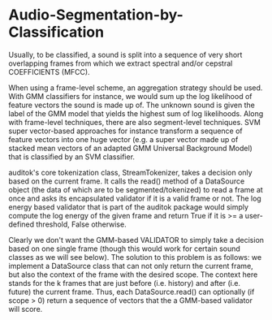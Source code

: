 # Audio-Segmentation-by-Classification
 
Usually, to be classified, a sound is split into a sequence of very short overlapping frames from which we extract spectral and/or cepstral COEFFICIENTS (MFCC). 

When using a frame-level scheme, an aggregation strategy should be used. With GMM classifiers for instance, we would sum up the log likelihood of feature vectors the sound is made up of. The unknown sound is given the label of the GMM model that yields the highest sum of log likelihoods. Along with frame-level techniques, there are also segment-level techniques. SVM super vector-based approaches for instance transform a sequence of feature vectors into one huge vector (e.g. a super vector made up of stacked mean vectors of an adapted GMM Universal Background Model) that is classified by an SVM classifier.

auditok's core tokenization class, StreamTokenizer, takes a decision only based on the current frame. It calls the read() method of a DataSource object (the data of which are to be segmented/tokenized) to read a frame at once and asks its encapsulated validator if it is a valid frame or not. The log energy based validator that is part of the auditok package would simply compute the log energy of the given frame and return True if it is >= a user-defined threshold, False otherwise.

Clearly we don't want the GMM-based VALIDATOR to simply take a decision based on one single frame (though this would work for certain sound classes as we will see below). The solution to this problem is as follows: we implement a DataSource class that can not only return the current frame, but also the context of the frame with the desired scope. The context here stands for the k frames that are just before (i.e. history) and after (i.e. future) the current frame. Thus, each DataSource.read() can optionally (if scope > 0) return a sequence of vectors that the a GMM-based validator will score.

